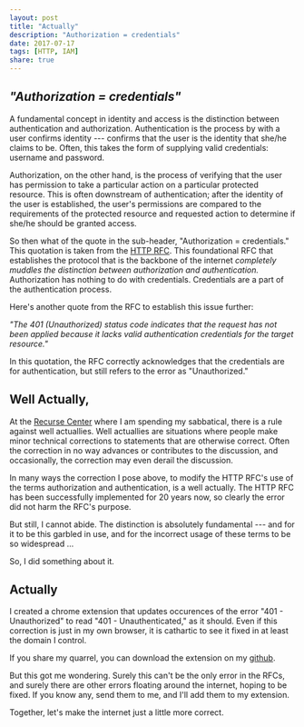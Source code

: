 ```yaml
---
layout: post
title: "Actually"
description: "Authorization = credentials"
date: 2017-07-17
tags: [HTTP, IAM]
share: true
---
```


## *"Authorization = credentials"*

A fundamental concept in identity and access is the distinction between authentication and authorization.  Authentication is the process by with a user confirms identity --- confirms that the user is the identity that she/he claims to be. Often, this takes the form of supplying valid credentials: username and password.  

Authorization, on the other hand, is the process of verifying that the user has permission to take a particular action on a particular protected resource.  This is often downstream of authentication; after the identity of the user is established, the user's permissions are compared to the requirements of the protected resource and requested action to determine if she/he should be granted access.  

So then what of the quote in the sub-header, "Authorization = credentials."  This quotation is taken from the [HTTP RFC](https://tools.ietf.org/html/rfc7235#section-4.2).  This foundational RFC that establishes the protocol that is the backbone of the internet *completely muddles the distinction between authorization and authentication.*  Authorization has nothing to do with credentials.  Credentials are a part of the authentication process.  

Here's another quote from the RFC to establish this issue further:  

*"The 401 (Unauthorized) status code indicates that the request has not
   been applied because it lacks valid authentication credentials for
   the target resource."*
   
In this quotation, the RFC correctly acknowledges that the credentials are for authentication, but still refers to the error as "Unauthorized."  

## Well Actually,

At the [Recurse Center](https://www.recurse.com/) where I am spending my sabbatical, there is a rule against well actuallies.  Well actuallies are situations where people make minor technical corrections to statements that are otherwise correct.  Often the correction in no way advances or contributes to the discussion, and occasionally, the correction may even derail the discussion.  

In many ways the correction I pose above, to modify the HTTP RFC's use of the terms authorization and authentication, is a well actually.  The HTTP RFC has been successfully implemented for 20 years now, so clearly the error did not harm the RFC's purpose.  

But still, I cannot abide.  The distinction is absolutely fundamental ---  and for it to be this garbled in use, and for the incorrect usage of these terms to be so widespread ...

So, I did something about it.  

## Actually

I created a chrome extension that updates occurences of the error "401 - Unauthorized" to read "401 - Unauthenticated," as it should.  Even if this correction is just in my own browser, it is cathartic to see it fixed in at least the domain I control. 

If you share my quarrel, you can download the extension on my [github](https://github.com/nikhithn/Actually).  

But this got me wondering.  Surely this can't be the only error in the RFCs, and surely there are other errors floating around the internet, hoping to be fixed.  If you know any, send them to me, and I'll add them to my extension.  

Together, let's make the internet just a little more correct.  
